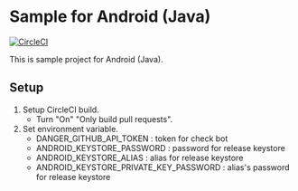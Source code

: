 # Sample for Android (Java)

[![CircleCI](https://circleci.com/gh/noboru-i/sample-android-java.svg?style=svg)](https://circleci.com/gh/noboru-i/sample-android-java)

This is sample project for Android (Java).

## Setup

1. Setup CircleCI build.
    - Turn "On" "Only build pull requests".
2. Set environment variable.
    - DANGER_GITHUB_API_TOKEN : token for check bot
    - ANDROID_KEYSTORE_PASSWORD : password for release keystore
    - ANDROID_KEYSTORE_ALIAS : alias for release keystore
    - ANDROID_KEYSTORE_PRIVATE_KEY_PASSWORD : alias's password for release keystore
